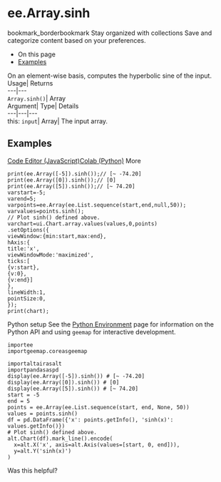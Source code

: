  
#  ee.Array.sinh 
bookmark_borderbookmark Stay organized with collections  Save and categorize content based on your preferences.
  * On this page
  * [Examples](https://developers.google.com/earth-engine/apidocs/ee-array-sinh#examples)


On an element-wise basis, computes the hyperbolic sine of the input. 
Usage| Returns  
---|---  
`Array.sinh()`| Array  
Argument| Type| Details  
---|---|---  
this: `input`| Array| The input array.  
## Examples
[Code Editor (JavaScript)](https://developers.google.com/earth-engine/apidocs/ee-array-sinh#code-editor-javascript-sample)[Colab (Python)](https://developers.google.com/earth-engine/apidocs/ee-array-sinh#colab-python-sample) More
```
print(ee.Array([-5]).sinh());// [~ -74.20]
print(ee.Array([0]).sinh());// [0]
print(ee.Array([5]).sinh());// [~ 74.20]
varstart=-5;
varend=5;
varpoints=ee.Array(ee.List.sequence(start,end,null,50));
varvalues=points.sinh();
// Plot sinh() defined above.
varchart=ui.Chart.array.values(values,0,points)
.setOptions({
viewWindow:{min:start,max:end},
hAxis:{
title:'x',
viewWindowMode:'maximized',
ticks:[
{v:start},
{v:0},
{v:end}]
},
lineWidth:1,
pointSize:0,
});
print(chart);
```
Python setup
See the [ Python Environment](https://developers.google.com/earth-engine/guides/python_install) page for information on the Python API and using `geemap` for interactive development.
```
importee
importgeemap.coreasgeemap
```
```
importaltairasalt
importpandasaspd
display(ee.Array([-5]).sinh()) # [~ -74.20]
display(ee.Array([0]).sinh()) # [0]
display(ee.Array([5]).sinh()) # [~ 74.20]
start = -5
end = 5
points = ee.Array(ee.List.sequence(start, end, None, 50))
values = points.sinh()
df = pd.DataFrame({'x': points.getInfo(), 'sinh(x)': values.getInfo()})
# Plot sinh() defined above.
alt.Chart(df).mark_line().encode(
  x=alt.X('x', axis=alt.Axis(values=[start, 0, end])),
  y=alt.Y('sinh(x)')
)
```

Was this helpful?
